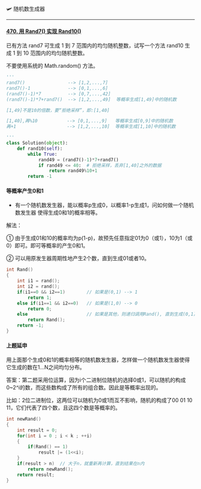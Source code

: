 :small_airplane: 随机数生成器

---



#### [470. 用 Rand7() 实现 Rand10()](https://leetcode-cn.com/problems/implement-rand10-using-rand7/)

已有方法 rand7 可生成 1 到 7 范围内的均匀随机整数，试写一个方法 rand10 生成 1 到 10 范围内的均匀随机整数。

不要使用系统的 Math.random() 方法。

```python
'''
rand7()                --> [1,2,...,7]
rand7()-1              --> [0,1,...,6]
(rand7()-1)*7          --> [0,7,...,42]
(rand7()-1)*7+rand7()  --> [1,2,...,49]  等概率生成[1,49]中的随机数

[1,49]不是10的倍数，要“拒绝采样”，即:[1,40]

[1,40],再%10           --> [0,1,...,9]   等概率生成[0,9]中的随机数
再+1                   --> [1,2,...,10]  等概率生成[1,10]中的随机数

'''
class Solution(object):
    def rand10(self):
        while True:
            rand49 = (rand7()-1)*7+rand7()
            if rand49 <= 40:  # 拒绝采样，丢弃[1,40]之外的数据
                return rand49%10+1
        return -1
```

#### 等概率产生0和1

- 有一个随机数发生器，能以概率p生成0，以概率1-p生成1，问如何做一个随机数发生器 
  使得生成0和1的概率相等。 

解法：

① 由于生成01和10的概率均为p(1-p)，故预先任意指定01为0（或1），10为1（或0）即可。即可等概率的产生0和1。

② 可以用原发生器周期性地产生2个数，直到生成01或者10。 

```c++
int Rand()
{
	int i1 = rand();
	int i2 = rand();
	if(i1==0 && i2==1)        // 如果是(0,1) --> 1
		return 1;
	else if(i1==1 && i2==0)   // 如果是(1,0) --> 0
		return 0;
	else					  // 如果是其他，则递归调用Rand(), 直到生成(0,1)或(1,0)
		return Rand();
	return -1;
}
```

#### 上题延申

用上面那个生成0和1的概率相等的随机数发生器，怎样做一个随机数发生器使得它生成的数在1...N之间均匀分布。

答案：第二题采用位运算，因为i个二进制位随机的选择0或1，可以随机的构成0~2^i的数，而这些数构成了所有的组合数。因此是等概率出现的。

比如：2位二进制位，这两位可以随机为0或1而互不影响，随机的构成了00 01 10 11，它们代表了四个数，且这四个数是等概率的。

```c++
int newRand()
{
	int result = 0;
	for(int i = 0 ; i < k ; ++i)
	{
		if(Rand() == 1)
			result |= (1<<i);
	}
	if(result > n)  // 大于n，就重新再计算，直到结果在n内
		return newRand();
	return result;
}
```

